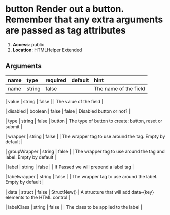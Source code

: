 
# button Render out a button. Remember that any extra arguments are passed as tag attributes 

1. **Access**: public
2. **Location**: HTMLHelper Extended 

## Arguments

| name 	| type 	| required 	| default 	| hint 	|
|:--- 	|:--- 	|:--- 		|:--- 		|:--- 	|
| name | string | false |  | The name of the field |


| value | string | false |  | The value of the field |


| disabled | boolean | false | false | Disabled button or not? |


| type | string | false | button | The type of button to create: button, reset or submit |


| wrapper | string | false |  | The wrapper tag to use around the tag. Empty by default |


| groupWrapper | string | false |  | The wrapper tag to use around the tag and label. Empty by default |


| label | string | false |  | If Passed we will prepend a label tag |


| labelwrapper | string | false |  | The wrapper tag to use around the label. Empty by default |


| data | struct | false | StructNew() | A structure that will add data-{key} elements to the HTML control |


| labelClass | string | false |  | The class to be applied to the label |


